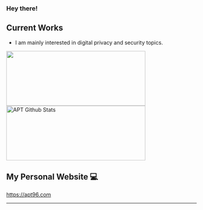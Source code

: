 ### Hey there!

## Current Works

- I am mainly interested in digital privacy and security topics.



<img src="https://github-readme-stats.vercel.app/api/top-langs/?username=apt96&amp;layout=compact" alt="" width="368" height="145" class="jop-noMdConv"> <img src="https://github-readme-stats.vercel.app/api?username=apt96&amp;show_icons=true&amp;hide=%5B%22issues%22%5D" alt="APT Github Stats" width="368" height="145" class="jop-noMdConv">

## My Personal Website 💻

https://apt96.com


* * *
